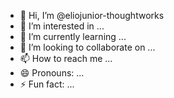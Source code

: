 - 👋 Hi, I’m @eliojunior-thoughtworks
- 👀 I’m interested in ...
- 🌱 I’m currently learning ...
- 💞️ I’m looking to collaborate on ...
- 📫 How to reach me ...
- 😄 Pronouns: ...
- ⚡ Fun fact: ...

<!---
eliojunior-thoughtworks/eliojunior-thoughtworks is a ✨ special ✨ repository because its `README.md` (this file) appears on your GitHub profile.
You can click the Preview link to take a look at your changes.
--->
